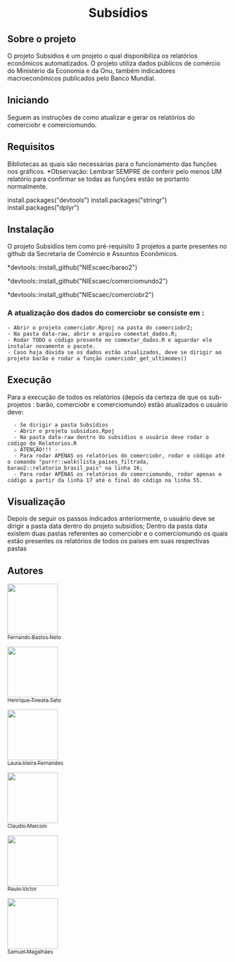 <h1 align="center"> Subsídios </h1>

<!-- Sobre o projeto -->
## Sobre o projeto 
  O projeto Subsídios é um projeto o qual disponibiliza os relatórios econômicos automatizados. O projeto utiliza dados públicos de comércio do Ministério da Economia e da Onu, também indicadores macroeconômicos publicados pelo Banco Mundial. 
  
## Iniciando 
  Seguem as instruções de como atualizar e gerar os relatórios do comerciobr e comerciomundo. 

## Requisitos 
   Bibliotecas as quais são necessárias para o funcionamento das funções nos gráficos.
   *Observação: Lembrar SEMPRE de conferir pelo menos UM relatório para confirmar se todas as funções estão se portanto normalmente.
   
   install.packages("devtools")
   install.packages("stringr")
   install.packages("dplyr")
   

## Instalação 
   O projeto Subsídios tem como pré-requisito 3 projetos a parte presentes no github da Secretaria de Comércio e Assuntos Econômicos.
   
  *devtools::install_github("NIEscaec/barao2")
  
  *devtools::install_github("NIEscaec/comerciomundo2")
  
  *devtools::install_github("NIEscaec/comerciobr2")
  
   ### A atualização dos dados do comerciobr se consiste em :
    - Abrir o projeto comerciobr.Rproj na pasta do comerciobr2;
    - Na pasta data-raw, abrir o arquivo comextat_dados.R;
    - Rodar TODO o código presente no comextar_dados.R e aguardar ele instalar novamente o pacote. 
    - Caso haja dúvida se os dados estão atualizados, deve se dirigir ao projeto barão e rodar a função comerciobr_get_ultimomes()
  
<!-- Execução -->

## Execução
   Para a execução de todos os relatórios (depois da certeza de que os sub-projetos : barão, comerciobr e comerciomundo) estão atualizados o usuário deve:
   
      - Se dirigir a pasta Subsídios
      - Abrir o projeto subsidios.Rpoj 
      - Na pasta data-raw dentro do subsídios o usuário deve rodar o código do Relatorios.R 
      ⚠️ ATENÇÃO!!! - 
      - Para rodar APENAS os relatórios do comerciobr, rodar o código até o comando "purrr::walk(lista_paises_filtrada, barao2::relatorio_brasil_pais" na linha 16;
      - Para rodar APENAS os relatórios do comerciomundo, rodar apenas o código a partir da linha 17 até o final do código na linha 55.

 ## Visualização 
   Depois de seguir os passos indicados anteriormente, o usuário deve se dirigir a pasta data dentro do projeto subsídios;
   Dentro da pasta data existem duas pastas referentes ao comerciobr e o comerciomundo os quais estão presentes os relatórios de todos os países em suas respectivas pastas 
  
 ## Autores


 [<img src="https://avatars.githubusercontent.com/u/6611471?v=4" width=115><br><sub>Fernando Bastos Neto</sub>](https://github.com/fernandobastosneto)

[<img src="https://avatars.githubusercontent.com/u/87661331?v=4" width=115><br><sub>Henrique Towata Sato</sub>](https://github.com/HenriqueSato) 

  [<img src="https://avatars.githubusercontent.com/u/74457377?v=4" width=115><br><sub>Laura Vieira Fernandes</sub>](https://github.com/l2v6f) 

   [<img src="https://avatars.githubusercontent.com/u/67400736?v=4" width=115><br><sub>Claudio Marconi</sub>](https://github.com/cmarconijr)

  [<img src="https://avatars.githubusercontent.com/u/100308067?v=4" width=115><br><sub>Paulo Victor</sub>](https://github.com/costapaulovictor) 

   [<img src="https://avatars.githubusercontent.com/u/99746076?v=4" width=115><br><sub>Samuel Magalhães </sub>](https://github.com/samuelitamaraty) 


  
